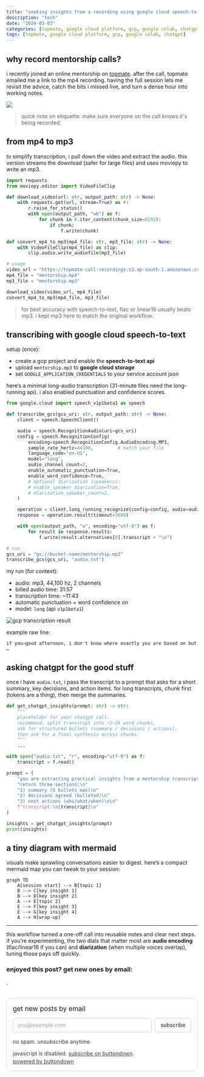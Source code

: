 ```yaml
---
title: "seeking insights from a recording using google cloud speech-to-text, google colab, and chatgpt"
description: "tech"
date: "2024-03-03"
categories: [topmate, google cloud platform, gcp, google colab, chatgpt]
tags: [topmate, google cloud platform, gcp, google colab, chatgpt]
---
```


## why record mentorship calls?

i recently joined an online mentorship on [topmate](https://topmate.io/). after the call, topmate emailed me a link to the mp4 recording. having the full session lets me revisit the advice, catch the bits i missed live, and turn a dense hour into working notes.

![](https://i.imgur.com/askRX9s.png)

> quick note on etiquette: make sure everyone on the call knows it's being recorded.

## from mp4 to mp3

to simplify transcription, i pull down the video and extract the audio. this version streams the download (safer for large files) and uses moviepy to write an mp3.

```python
import requests
from moviepy.editor import VideoFileClip

def download_video(url: str, output_path: str) -> None:
    with requests.get(url, stream=True) as r:
        r.raise_for_status()
        with open(output_path, "wb") as f:
            for chunk in r.iter_content(chunk_size=8192):
                if chunk:
                    f.write(chunk)

def convert_mp4_to_mp3(mp4_file: str, mp3_file: str) -> None:
    with VideoFileClip(mp4_file) as clip:
        clip.audio.write_audiofile(mp3_file)

# usage
video_url = "https://topmate-call-recordings.s3.ap-south-1.amazonaws.com/recording_recording_123456-imagine-like-a-guid.mp4"
mp4_file = "mentorship.mp4"
mp3_file = "mentorship.mp3"

download_video(video_url, mp4_file)
convert_mp4_to_mp3(mp4_file, mp3_file)
```

> for best accuracy with speech-to-text, flac or linear16 usually beats mp3. i kept mp3 here to match the original workflow.

## transcribing with google cloud speech-to-text

setup (once):

- create a gcp project and enable the **speech-to-text api**
- upload `mentorship.mp3` to **google cloud storage**
- set `GOOGLE_APPLICATION_CREDENTIALS` to your service account json

here’s a minimal long-audio transcription (31-minute files need the long-running api). i also enabled punctuation and confidence scores.

```python
from google.cloud import speech_v1p1beta1 as speech

def transcribe_gcs(gcs_uri: str, output_path: str) -> None:
    client = speech.SpeechClient()

    audio = speech.RecognitionAudio(uri=gcs_uri)
    config = speech.RecognitionConfig(
        encoding=speech.RecognitionConfig.AudioEncoding.MP3,
        sample_rate_hertz=44100,         # match your file
        language_code="en-US",
        model="long",
        audio_channel_count=2,
        enable_automatic_punctuation=True,
        enable_word_confidence=True,
        # optional diarization (speakers):
        # enable_speaker_diarization=True,
        # diarization_speaker_count=2,
    )

    operation = client.long_running_recognize(config=config, audio=audio)
    response = operation.result(timeout=3600)

    with open(output_path, "w", encoding="utf-8") as f:
        for result in response.results:
            f.write(result.alternatives[0].transcript + "\n")

# run
gcs_uri = "gs://bucket-name/mentorship.mp3"
transcribe_gcs(gcs_uri, "audio.txt")
```

my run (for context):

- audio: mp3, 44,100 hz, 2 channels
- billed audio time: 31:57
- transcription time: ~11:43
- automatic punctuation + word confidence on
- model: `long` (api `v1p1beta1`)

![gcp transcription result](https://i.imgur.com/CJ6vSpV.png)

example raw line:

```
if you—good afternoon, i don't know where exactly you are based on but …
```

## asking chatgpt for the good stuff

once i have `audio.txt`, i pass the transcript to a prompt that asks for a short summary, key decisions, and action items. for long transcripts, chunk first (tokens are a thing), then merge the summaries.

```python
def get_chatgpt_insights(prompt: str) -> str:
    """
    placeholder for your chatgpt call.
    recommend: split transcript into ~2–3k word chunks,
    ask for structured bullets (summary / decisions / actions),
    then ask for a final synthesis across chunks.
    """
    ...

with open("audio.txt", "r", encoding="utf-8") as f:
    transcript = f.read()

prompt = (
    "you are extracting practical insights from a mentorship transcript.\n\n"
    "return three sections:\n"
    "1) summary (5 bullets max)\n"
    "2) decisions agreed (bulleted)\n"
    "3) next actions (who/what/when)\n\n"
    f"transcript:\n{transcript}\n"
)

insights = get_chatgpt_insights(prompt)
print(insights)
```

## a tiny diagram with mermaid

visuals make sprawling conversations easier to digest. here’s a compact mermaid map you can tweak to your session:

```mermaid
graph TD
    A[session start] --> B[topic 1]
    B --> C[key insight 1]
    B --> D[key insight 2]
    A --> E[topic 2]
    E --> F[key insight 3]
    E --> G[key insight 4]
    A --> H[wrap-up]
```

---

this workflow turned a one-off call into reusable notes and clear next steps. if you’re experimenting, the two dials that matter most are **audio encoding** (flac/linear16 if you can) and **diarization** (when multiple voices overlap), tuning those pays off quickly.


### enjoyed this post? get new ones by email:
.
<div class="bd-subscribe my-5" role="region" aria-labelledby="bd-subscribe-title">
  <style>
    .bd-subscribe{margin:2rem 0;padding:1rem;border:1px solid;border-radius:12px;background:transparent;max-width:680px;color:inherit}
    .bd-subscribe *{box-sizing:border-box;font:inherit;color:inherit}
    .bd-subscribe h2{margin:0 0 .75rem;font-size:1.1rem;line-height:1.3}
    .bd-subscribe form{display:flex;gap:.5rem;flex-wrap:wrap;align-items:center}
    .bd-subscribe .visually-hidden{position:absolute;width:1px;height:1px;padding:0;margin:-1px;overflow:hidden;clip:rect(0 0 0 0);white-space:nowrap;border:0}
    .bd-subscribe input[type="email"]{flex:1 1 260px;padding:.6rem .75rem;border:1px solid;border-radius:8px;background:transparent}
    .bd-subscribe input[type="email"]::placeholder{opacity:.65}
    .bd-subscribe input[type="submit"]{padding:.6rem .9rem;border:1px solid;border-radius:8px;background:transparent;cursor:pointer}
    .bd-subscribe p{margin:.5rem 0 0;font-size:.875rem;opacity:.85}
    @media (prefers-color-scheme:light){
      .bd-subscribe{border-color:rgba(0,0,0,.15)}
      .bd-subscribe input[type="email"],.bd-subscribe input[type="submit"]{border-color:rgba(0,0,0,.2)}
    }
    @media (prefers-color-scheme:dark){
      .bd-subscribe{border-color:rgba(255,255,255,.2)}
      .bd-subscribe input[type="email"],.bd-subscribe input[type="submit"]{border-color:rgba(255,255,255,.25)}
    }
  </style>

  <h2 id="bd-subscribe-title">get new posts by email</h2>

  <form
    action="https://buttondown.com/api/emails/embed-subscribe/notasdaedicao"
    method="post"
    target="popupwindow"
    onsubmit="window.open('https://buttondown.com/notasdaedicao', 'popupwindow')"
    class="embeddable-buttondown-form"
    autocomplete="on"
  >
    <label for="bd-email" class="visually-hidden">your email</label>
    <input
      type="email"
      name="email"
      id="bd-email"
      placeholder="you@example.com"
      inputmode="email"
      autocomplete="email"
      required
      aria-describedby="bd-subscribe-help"
    />
    <input type="submit" value="subscribe" />
    <p id="bd-subscribe-help">no spam. unsubscribe anytime.</p>
  </form>

  <noscript>
    <p>javascript is disabled. <a href="https://buttondown.com/notasdaedicao" target="_blank" rel="noopener">subscribe on buttondown</a>.</p>
  </noscript>

  <p style="margin-top:.25rem">
    <a href="https://buttondown.com/refer/notasdaedicao" target="_blank" rel="noopener">powered by buttondown</a>
  </p>
</div>






